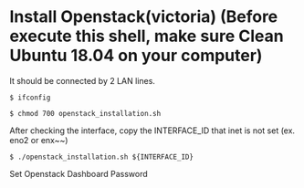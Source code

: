 # Install Openstack(victoria) (Before execute this shell, make sure Clean Ubuntu 18.04 on your computer)
It should be connected by 2 LAN lines.

```
$ ifconfig
```

```
$ chmod 700 openstack_installation.sh
```

After checking the interface, copy the INTERFACE_ID that inet is not set (ex. eno2 or enx~~)

```
$ ./openstack_installation.sh ${INTERFACE_ID}
```

Set Openstack Dashboard Password
